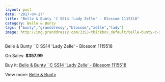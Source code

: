 ```yaml
---
layout: post
date: '2017-04-27'
title: "Belle & Bunty ¨C SS14 'Lady Zelle' - Blossom 1115518"
category: Belle & Bunty
tags: ["bunty","granddressy","blossom","zelle","lady"]
image: http://img.granddressy.com/3353-thickbox_default/belle-bunty-c-ss14-lady-zelle-blossom-1115518.jpg
---
```

Belle & Bunty ¨C SS14 'Lady Zelle' - Blossom 1115518

On Sales: **$357.99**
<a href="https://www.granddressy.com/en/belle-bunty/2796-belle-bunty-c-ss14-lady-zelle-blossom-1115518.html"><amp-img layout="responsive" width="600" height="600" src="//img.granddressy.com/3353-thickbox_default/belle-bunty-c-ss14-lady-zelle-blossom-1115518.jpg" alt="Belle & Bunty ¨C SS14 'Lady Zelle' - Blossom 1115518 0" /></a>

Buy it: [Belle & Bunty ¨C SS14 'Lady Zelle' - Blossom 1115518](https://www.granddressy.com/en/belle-bunty/2796-belle-bunty-c-ss14-lady-zelle-blossom-1115518.html "Belle & Bunty ¨C SS14 'Lady Zelle' - Blossom 1115518")

View more: [Belle & Bunty](https://www.granddressy.com/en/143-belle-bunty "Belle & Bunty")